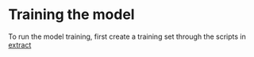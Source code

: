 # Training the model

To run the model training, first create a training set through the scripts in [extract](extract/)